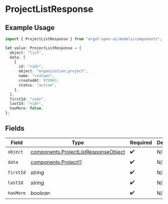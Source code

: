 # ProjectListResponse

## Example Usage

```typescript
import { ProjectListResponse } from "argot-open-ai/models/components";

let value: ProjectListResponse = {
  object: "list",
  data: [
    {
      id: "<id>",
      object: "organization.project",
      name: "<value>",
      createdAt: 979963,
      status: "active",
    },
  ],
  firstId: "<id>",
  lastId: "<id>",
  hasMore: false,
};
```

## Fields

| Field                                                                                        | Type                                                                                         | Required                                                                                     | Description                                                                                  |
| -------------------------------------------------------------------------------------------- | -------------------------------------------------------------------------------------------- | -------------------------------------------------------------------------------------------- | -------------------------------------------------------------------------------------------- |
| `object`                                                                                     | [components.ProjectListResponseObject](../../models/components/projectlistresponseobject.md) | :heavy_check_mark:                                                                           | N/A                                                                                          |
| `data`                                                                                       | [components.Project](../../models/components/project.md)[]                                   | :heavy_check_mark:                                                                           | N/A                                                                                          |
| `firstId`                                                                                    | *string*                                                                                     | :heavy_check_mark:                                                                           | N/A                                                                                          |
| `lastId`                                                                                     | *string*                                                                                     | :heavy_check_mark:                                                                           | N/A                                                                                          |
| `hasMore`                                                                                    | *boolean*                                                                                    | :heavy_check_mark:                                                                           | N/A                                                                                          |
